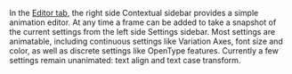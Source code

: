 In the [Editor tab](/editor), the right side Contextual sidebar provides a simple animation editor. At any time a frame can be added to take a snapshot of the current settings from the left side Settings sidebar. Most settings are animatable, including continuous settings like Variation Axes, font size and color, as well as discrete settings like OpenType features. Currently a few settings remain unanimated: text align and text case transform.
